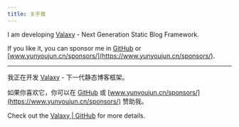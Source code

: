 ```yaml
---
title: 关于我
---
```


I am developing [Valaxy](https://github.com/YunYouJun/valaxy) - Next Generation Static Blog Framework.

If you like it, you can sponsor me in [GitHub](https://github.com/sponsors/YunYouJun) or [www.yunyoujun.cn/sponsors/](https://www.yunyoujun.cn/sponsors/).

---

我正在开发 [Valaxy](https://github.com/YunYouJun/valaxy) - 下一代静态博客框架。

如果你喜欢它，你可以在 [GitHub](https://github.com/sponsors/YunYouJun) 或 [www.yunyoujun.cn/sponsors/](https://www.yunyoujun.cn/sponsors/) 赞助我。

Check out the [Valaxy | GitHub](https://github.com/YunYouJun/valaxy) for more details.
